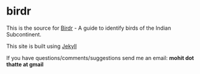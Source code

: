 birdr
=====

This is the source for [Birdr](http://mohitthatte.com/birdr) - A guide to identify birds of the Indian Subcontinent. 

This site is built using [Jekyll](http://jekyllrb.com)

If you have questions/comments/suggestions send me an email: **mohit dot thatte at gmail**